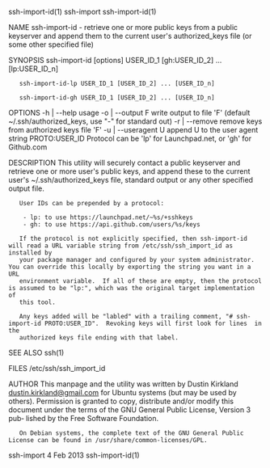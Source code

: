 ssh-import-id(1)                                                    ssh-import                                                    ssh-import-id(1)

NAME
       ssh-import-id  -  retrieve  one  or more public keys from a public keyserver and append them to the current user's authorized_keys file (or
       some other specified file)

SYNOPSIS
       ssh-import-id [options] USER_ID_1 [gh:USER_ID_2] ... [lp:USER_ID_n]

       ssh-import-id-lp USER_ID_1 [USER_ID_2] ... [USER_ID_n]

       ssh-import-id-gh USER_ID_1 [USER_ID_2] ... [USER_ID_n]

OPTIONS
        -h | --help        usage
        -o | --output F    write output to file 'F' (default ~/.ssh/authorized_keys, use "-" for standard out)
        -r | --remove      remove keys from authorized keys file 'F'
        -u | --useragent U append U to the user agent string
        PROTO:USER_ID      Protocol can be 'lp' for Launchpad.net, or 'gh' for Github.com

DESCRIPTION
       This utility will securely contact a public keyserver and retrieve one or more user's public keys, and append these to the  current  user's
       ~/.ssh/authorized_keys file, standard output or any other specified output file.

       User IDs can be prepended by a protocol:

        - lp: to use https://launchpad.net/~%s/+sshkeys
        - gh: to use https://api.github.com/users/%s/keys

       If the protocol is not explicitly specified, then ssh-import-id will read a URL variable string from /etc/ssh/ssh_import_id as installed by
       your package manager and configured by your system administrator.  You can override this locally by exporting the string you want in a  URL
       environment variable.  If all of these are empty, then the protocol is assumed to be "lp:", which was the original target implementation of
       this tool.

       Any keys added will be "labled" with a trailing comment, "# ssh-import-id PROTO:USER_ID".  Revoking keys will first look for lines  in  the
       authorized keys file ending with that label.

SEE ALSO
       ssh(1)

FILES
       /etc/ssh/ssh_import_id

AUTHOR
       This  manpage  and  the  utility was written by Dustin Kirkland <dustin.kirkland@gmail.com> for Ubuntu systems (but may be used by others).
       Permission is granted to copy, distribute and/or modify this document under the terms of the GNU General Public  License,  Version  3  pub‐
       lished by the Free Software Foundation.

       On Debian systems, the complete text of the GNU General Public License can be found in /usr/share/common-licenses/GPL.

ssh-import                                                          4 Feb 2013                                                    ssh-import-id(1)
